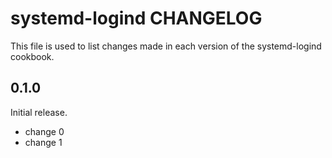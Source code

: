 # systemd-logind CHANGELOG

This file is used to list changes made in each version of the systemd-logind cookbook.

## 0.1.0

Initial release.

- change 0
- change 1
